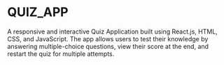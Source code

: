 # QUIZ_APP
A responsive and interactive Quiz Application built using React.js, HTML, CSS, and JavaScript. The app allows users to test their knowledge by answering multiple-choice questions, view their score at the end, and restart the quiz for multiple attempts.
